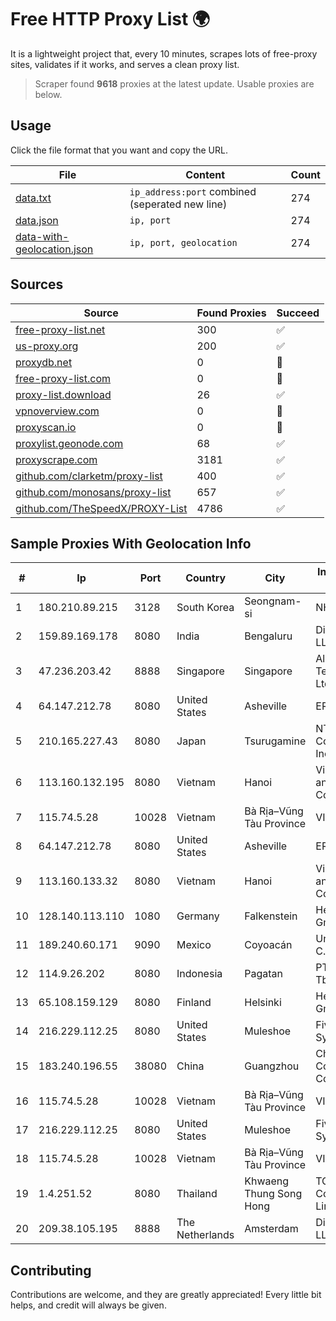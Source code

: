 
# Free HTTP Proxy List 🌍

It is a lightweight project that, every 10 minutes, scrapes lots of free-proxy sites, validates if it works, and serves a clean proxy list.


> Scraper found **9618** proxies at the latest update. Usable proxies are below.

## Usage

Click the file format that you want and copy the URL.


|File|Content|Count|
|----|-------|-----|
|[data.txt](https://raw.githubusercontent.com/themiralay/Proxy-List-World/master/data.txt)|`ip_address:port` combined (seperated new line)|274|
|[data.json](https://raw.githubusercontent.com/themiralay/Proxy-List-World/master/data.json)|`ip, port`|274|
|[data-with-geolocation.json](https://raw.githubusercontent.com/themiralay/Proxy-List-World/master/data-with-geolocation.json)|`ip, port, geolocation`|274|

## Sources

|Source|Found Proxies|Succeed|
|------|-------------|-------|
|[free-proxy-list.net](https://free-proxy-list.net)|300|✅|
|[us-proxy.org](https://www.us-proxy.org)|200|✅|
|[proxydb.net](http://proxydb.net)|0|🚫|
|[free-proxy-list.com](https://free-proxy-list.com/?page=&port=&type%5B%5D=http&type%5B%5D=https&up_time=0&search=Search)|0|🚫|
|[proxy-list.download](https://www.proxy-list.download/HTTP)|26|✅|
|[vpnoverview.com](https://vpnoverview.com/privacy/anonymous-browsing/free-proxy-servers)|0|🚫|
|[proxyscan.io](https://www.proxyscan.io)|0|🚫|
|[proxylist.geonode.com](https://proxylist.geonode.com/api/proxy-list?limit=300&page=1&sort_by=lastChecked&sort_type=desc&protocols=http,https)|68|✅|
|[proxyscrape.com](https://api.proxyscrape.com/v2/?request=displayproxies&protocol=http&timeout=10000&country=all&ssl=all&anonymity=all)|3181|✅|
|[github.com/clarketm/proxy-list](https://raw.githubusercontent.com/clarketm/proxy-list/master/proxy-list-raw.txt)|400|✅|
|[github.com/monosans/proxy-list](https://raw.githubusercontent.com/monosans/proxy-list/main/proxies/http.txt)|657|✅|
|[github.com/TheSpeedX/PROXY-List](https://raw.githubusercontent.com/TheSpeedX/PROXY-List/master/http.txt)|4786|✅|


## Sample Proxies With Geolocation Info

|#|Ip|Port|Country|City|Internet Service Provider|
|-|--|----|-------|----|-------------------------|
|1|180.210.89.215|3128|South Korea|Seongnam-si|NHNCLOUD|
|2|159.89.169.178|8080|India|Bengaluru|DigitalOcean, LLC|
|3|47.236.203.42|8888|Singapore|Singapore|Alibaba (US) Technology Co., Ltd.|
|4|64.147.212.78|8080|United States|Asheville|ERC Broadband|
|5|210.165.227.43|8080|Japan|Tsurugamine|NTT PC Communications, Inc.|
|6|113.160.132.195|8080|Vietnam|Hanoi|VietNam Post and Telecom Corporation|
|7|115.74.5.28|10028|Vietnam|Bà Rịa–Vũng Tàu Province|VIETELxdsl|
|8|64.147.212.78|8080|United States|Asheville|ERC Broadband|
|9|113.160.133.32|8080|Vietnam|Hanoi|VietNam Post and Telecom Corporation|
|10|128.140.113.110|1080|Germany|Falkenstein|Hetzner Online GmbH|
|11|189.240.60.171|9090|Mexico|Coyoacán|Uninet S.A. de C.V.|
|12|114.9.26.202|8080|Indonesia|Pagatan|PT. INDOSAT Tbk|
|13|65.108.159.129|8080|Finland|Helsinki|Hetzner Online GmbH|
|14|216.229.112.25|8080|United States|Muleshoe|Five Area Systems, LLC|
|15|183.240.196.55|38080|China|Guangzhou|China Mobile Communications Corporation|
|16|115.74.5.28|10028|Vietnam|Bà Rịa–Vũng Tàu Province|VIETELxdsl|
|17|216.229.112.25|8080|United States|Muleshoe|Five Area Systems, LLC|
|18|115.74.5.28|10028|Vietnam|Bà Rịa–Vũng Tàu Province|VIETELxdsl|
|19|1.4.251.52|8080|Thailand|Khwaeng Thung Song Hong|TOT Public Company Limited|
|20|209.38.105.195|8888|The Netherlands|Amsterdam|DigitalOcean, LLC|



## Contributing

Contributions are welcome, and they are greatly appreciated! Every
little bit helps, and credit will always be given.

